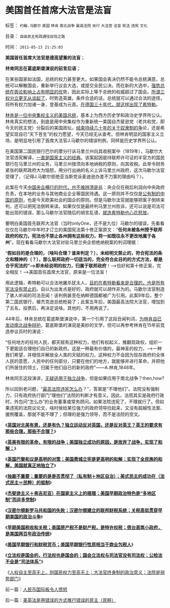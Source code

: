 # 美国首任首席大法官是法盲

标签： `约翰.马歇尔` `美国` `林肯` `南北战争` `最高法院` `央行` `大法官` `法盲` `宪法` `违宪` `文化` 

目录： `自由民主宪政通往奴役之路`

时间： `2011-05-13 21:25:03`

**美国首任首席大法官是德高望重的法盲**；

**林肯同志在葛底斯堡演说的前言后语**；

在某些国家如法国，总统的权力甚至更大。如果国会表决仍然不能令总统满意，总统可以解散国会，重新举行议会大选，或提交全民公决。而在新的大选中，[强势总统在舆论影响上占有明显的优](../../../2011/2/1/人道主义如何构筑君权神授？.md)势，因此实际上等于总统的权威超过了国会。[所谓三权分立更无从谈起了](../../../2010/7/6/“三权分立”既非民主也不科学.md)，时势造英雄，条件合适的话，总统就可以通过合法的途径，将所有权力加诸一身，登基成为元首。[在德国三十年代，就这样出现了希特勒](../../../2010/3/30/希特勒的纳粹主义是怎么来的.md)。

[林肯是一位中央集权主义的美国总统](../../../2011/5/7/林肯制造了美国联邦最危险的年代.md)，基本上为西方历史学和政治史学界所公认。林肯真实的想法，到底是用中央集权作为重新统一美国自杰斐逊党（老共和党，即今天的民主党）分裂后的美国政坛，[结束持续几十年的关于奴隶制的争](../../../2011/3/21/非法无正义！众神与将军！.md)论，还是希望实现自已“天下苍生”的权力愿望，今天已经无从查考。但林肯明显的国家主义立场，是明显地引用了首席大法官J.马歇尔的错误判例，同样是历史学界所公认。

在美国第二国民银行巴尔的摩分行诉马里兰州向其收税案中（1819年），马歇尔大法官违宪解译，[一直是国家主义的经典](../../../2009/12/27/国家主义举国体制的低效率和根源.md)。该案起因是持联邦许可证的半官方的国民银行在马里兰州的业务，马里兰州按须向本地纳税的原则，向其收税。此举令财务紧张的联邦政府大为恼怒，用分行出纳的名义上诉马里兰州政府，这次马歇尔法官受理了，（记得J.马歇尔拒绝亚当斯党诉麦迪逊办差不力案的理由吗？）。

此案在今天[中国央企横行的时代，也不难辨清是非](../../../2009/10/25/国企为什么无法重组.md)：央企仅在税后利润向中央政府负责，在本地的业务与其他商业企业等国民待遇。这一原则并不仅仅是[公有制的中国的原则](../../../2009/10/17/人权是经济学概念.md)，也是今天欧美社会的国企的原则。但是马歇尔法官就能够把案子倒转来判，还可以把宪法倒转来读。如果仅仅是最终判马里兰州败诉，还可以说是司法可能出现的错误，那么马歇尔法官随后的胡言乱语，[就连希特勒也心花怒放](../../../2009/7/28/不要问国家对你做了什么，要问你为国家做了什么.md)。

要明白美国首先联邦大法官（当时onlyOne，还不是九位）马歇尔的错误，先看看仅仅在马歇尔中年时才订立的美国宪法第十修正案原文：“**任何未被各州授予联邦政府的权力，宪法也不禁止各州拥有这些权力，将一如既往永不更改地属于各州**”。现在看看马歇尔大法官对驻马里兰央企拒绝纳税案的判词理据：

“**假如目的是合理的，（啥叫合理？谁来判定？），未经明文禁止的，符合宪法的条文和精神的（？），那么联邦政府一切适当的，完全符合此目的的方式方法，都是合乎宪法的”——>即未经说明的权力，归属于联邦政府**！——>恰好和第十修正案，完全相反！——>美国首任首席大法官，原来是一位法盲！

用此逻辑，希特勒可以合法地屠杀犹太人，[目的在希特勒看来是合理的，也是所有宪法没有禁止的](../../../2010/3/30/希特勒的纳粹主义是怎么来的.md)。自以为出发点是好的，政府就可以胡作非为的。马歇尔法官制造了骇人听闻的司法丑闻！该判例甚至在纳粹德国都被广为引用。此案9年后，整个第二国民银行，被杰克逊总统枪毙了；此案五年后，美国最高法院大法官，增加到了五名，投票后，再决定说啥。其他的，不用再说了。

44年后，林肯总统在葛底斯堡演说中，第一个引用了这段丑闻判词，[为林肯自已发动南北战争辩护](../../../2011/4/2/国际法不相信眼泪，主权无弱者.md)。葛底斯堡的演说是美妙的文学，但可以再参考林肯在15年前竞选参议员时的演说：

“任何地方的任何人民，都天赋有这种权力，他们有权起义，推翻现政权，组织一下更能适合理他们自已的新政府。这是一种最有价值的，最神圣的权力，——>一种我们希望，并相信并解放全人类的天赋的权力。这种权力不会因为现存政府的全体人民的意愿，人民中的任何部分，只要在他们的地方，就能够并进行革命，并把他们所居住的领土，归属于他们自已的新的政府”——A.林肯,1848年。

林肯同志这段演讲，[无疑适用于独立战争](../../../2011/5/9/有限的革命，有限的战争.md)，但是如果应用于南北战争？then,how?

所以回到老问题，“[最高法院违宪怎么办](../../../2011/5/11/美国最高法院“违宪”怎么办？.md)？”，答案是“不理他们”。法院没有强制力，只有政府执行部门“理他们”法院的判断才有意义。因此，法院其实是政府行政时，外包问“怎么办”的业务董事或常务顾问。如果法院违宪了，不理就行了。但如果违宪的法院议论文，啥时侯给某位强力的政府领导捡起来，又没有超越性法案、援例覆盖，那就不能不理了；但理的是强力领导，而不是法院的空文。

《[**英国对北美有恩，还是有仇？独立运动反对英国，还是反对英王？英王的要求有那些合理，那些不合理？**](../../../2011/5/8/北美独立战争英国真的万恶不赦吗？.md)》

《[**英美有限的革命，有限的战争；美国独立成功的原因，是放弃了战争，实现了和解；**](../../../2011/5/9/有限的革命，有限的战争.md)》

《[**英国巴黎和议是高明的对策；美国费城立宪是更高明的和解；实现了全民族的和解，美国就真正地独立了**](../../../2011/5/9/独立战争没有保证美国的独立；星条旗歌.md)》

《[**独裁不重要；重要的是是否贯彻了（私有制＋地区自治）；美式民主的成功在（法式民主＝民粹）的抵制**](../../../2011/5/9/弗吉尼亚王朝对美国民主的意义.md)》

《[**杰斐逊主义＋弗吉尼亚）在国家主义上的摇摆；美国早期政治特色是“多地区制”而非多党制**](../../../2011/5/10/美国政治“多地区制”而非“多党制”.md)》

《[**汉密尔顿新罗马共和国的失败；汉密尔顿建立的联邦财税系统；关税高低贯穿早期美国的政治斗争**](../../../2011/5/10/汉密尔顿的成功与失败和美国关税的斗争.md)》

《[**早期美国税收和关税；美国房产税不是财产税，是特许权税；债台高筑小政府，是美国两百年政治传统**](../../../2011/5/10/美国房产税不是财产税.md)》

《[**美国早期银行和财税货币；美国早期银行性质相当于商业包税人**](../../../2011/5/11/美国最高法院“违宪”怎么办？.md)》

《[**立法权是国会的，行法权也是国会的；国会立法权与司法官没有司法权；公检法不全是“司法体系”**](../../../2011/5/12/美国的司法官没有司法权.md)》

《[人权自主至高无上，则国民权力至高无上；大法官终身制的政治意义；法院是弱势部门](../../../2011/5/12/美国大法官终身制的政治意义.md)》



前一篇：[人民币国际板令人愤怒](../../../2011/5/13/人民币国际板令人愤怒.md)

后一篇：[美英法是用错误的方式推行错误的民主（民粹）](../../../2011/5/13/美英法是用错误的方式推行错误的民主（民粹）.md)